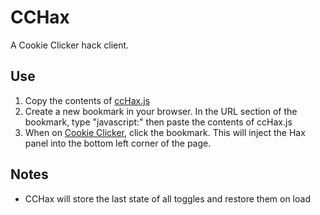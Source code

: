 # CCHax
A Cookie Clicker hack client.

## Use
1. Copy the contents of [ccHax.js](https://github.com/derekriter/CCHax/blob/main/ccHax.js)
3. Create a new bookmark in your browser. In the URL section of the bookmark, type "javascript:" then paste the contents of ccHax.js
4. When on [Cookie Clicker](https://orteil.dashnet.org/cookieclicker/), click the bookmark. This will inject the Hax panel into the bottom left corner of the page.

## Notes
- CCHax will store the last state of all toggles and restore them on load
